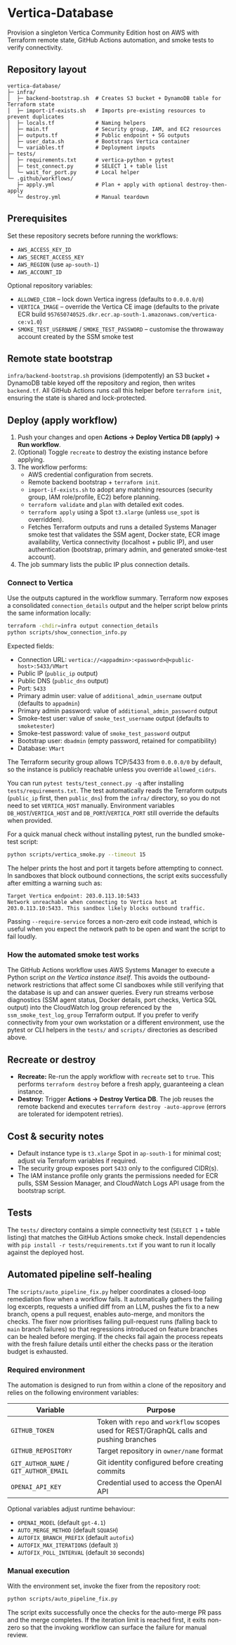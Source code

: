 # Vertica-Database

Provision a singleton Vertica Community Edition host on AWS with Terraform remote state, GitHub Actions automation, and smoke tests to verify connectivity.

## Repository layout

```
vertica-database/
├─ infra/
│  ├─ backend-bootstrap.sh  # Creates S3 bucket + DynamoDB table for Terraform state
│  ├─ import-if-exists.sh   # Imports pre-existing resources to prevent duplicates
│  ├─ locals.tf             # Naming helpers
│  ├─ main.tf               # Security group, IAM, and EC2 resources
│  ├─ outputs.tf            # Public endpoint + SG outputs
│  ├─ user_data.sh          # Bootstraps Vertica container
│  └─ variables.tf          # Deployment inputs
├─ tests/
│  ├─ requirements.txt      # vertica-python + pytest
│  ├─ test_connect.py       # SELECT 1 + table list
│  └─ wait_for_port.py      # Local helper
└─ .github/workflows/
   ├─ apply.yml             # Plan + apply with optional destroy-then-apply
   └─ destroy.yml           # Manual teardown
```

## Prerequisites

Set these repository secrets before running the workflows:

- `AWS_ACCESS_KEY_ID`
- `AWS_SECRET_ACCESS_KEY`
- `AWS_REGION` (use `ap-south-1`)
- `AWS_ACCOUNT_ID`

Optional repository variables:

- `ALLOWED_CIDR` – lock down Vertica ingress (defaults to `0.0.0.0/0`)
- `VERTICA_IMAGE` – override the Vertica CE image (defaults to the private ECR build `957650740525.dkr.ecr.ap-south-1.amazonaws.com/vertica-ce:v1.0`)
- `SMOKE_TEST_USERNAME` / `SMOKE_TEST_PASSWORD` – customise the throwaway account created by the SSM smoke test

## Remote state bootstrap

`infra/backend-bootstrap.sh` provisions (idempotently) an S3 bucket + DynamoDB table keyed off the repository and region, then writes `backend.tf`. All GitHub Actions runs call this helper before `terraform init`, ensuring the state is shared and lock-protected.

## Deploy (apply workflow)

1. Push your changes and open **Actions → Deploy Vertica DB (apply) → Run workflow**.
2. (Optional) Toggle `recreate` to destroy the existing instance before applying.
3. The workflow performs:
   - AWS credential configuration from secrets.
   - Remote backend bootstrap + `terraform init`.
   - `import-if-exists.sh` to adopt any matching resources (security group, IAM role/profile, EC2) before planning.
   - `terraform validate` and `plan` with detailed exit codes.
   - `terraform apply` using a Spot `t3.xlarge` (unless `use_spot` is overridden).
   - Fetches Terraform outputs and runs a detailed Systems Manager smoke test that validates the SSM agent, Docker state, ECR image availability, Vertica connectivity (localhost + public IP), and user authentication (bootstrap, primary admin, and generated smoke-test account).
4. The job summary lists the public IP plus connection details.

### Connect to Vertica

Use the outputs captured in the workflow summary. Terraform now exposes a consolidated
`connection_details` output and the helper script below prints the same information
locally:

```bash
terraform -chdir=infra output connection_details
python scripts/show_connection_info.py
```

Expected fields:

- Connection URL: `vertica://<appadmin>:<password>@<public-host>:5433/VMart`
- Public IP (`public_ip` output)
- Public DNS (`public_dns` output)
- Port: `5433`
- Primary admin user: value of `additional_admin_username` output (defaults to `appadmin`)
- Primary admin password: value of `additional_admin_password` output
- Smoke-test user: value of `smoke_test_username` output (defaults to `smoketester`)
- Smoke-test password: value of `smoke_test_password` output
- Bootstrap user: `dbadmin` (empty password, retained for compatibility)
- Database: `VMart`

The Terraform security group allows TCP/5433 from `0.0.0.0/0` by default, so the
instance is publicly reachable unless you override `allowed_cidrs`.

You can run `pytest tests/test_connect.py -q` after installing `tests/requirements.txt`. The test automatically reads the
Terraform outputs (`public_ip` first, then `public_dns`) from the `infra/` directory, so you do not need to set
`VERTICA_HOST` manually. Environment variables `DB_HOST`/`VERTICA_HOST` and `DB_PORT`/`VERTICA_PORT` still override the
defaults when provided.

For a quick manual check without installing pytest, run the bundled smoke-test script:

```bash
python scripts/vertica_smoke.py --timeout 15
```

The helper prints the host and port it targets before attempting to connect. In sandboxes that block outbound
connections, the script exits successfully after emitting a warning such as:

```
Target Vertica endpoint: 203.0.113.10:5433
Network unreachable when connecting to Vertica host at 203.0.113.10:5433. This sandbox likely blocks outbound traffic.
```

Passing `--require-service` forces a non-zero exit code instead, which is useful when you expect the network path to be
open and want the script to fail loudly.

### How the automated smoke test works

The GitHub Actions workflow uses AWS Systems Manager to execute a Python script _on the Vertica instance itself_. This
avoids the outbound-network restrictions that affect some CI sandboxes while still verifying that the database is up and
can answer queries. Every run streams verbose diagnostics (SSM agent status, Docker details, port checks, Vertica SQL output)
into the CloudWatch log group referenced by the `ssm_smoke_test_log_group` Terraform output. If you prefer to verify
connectivity from your own workstation or a different environment, use the pytest or CLI helpers in the `tests/` and `scripts/`
directories as described above.

## Recreate or destroy

- **Recreate:** Re-run the apply workflow with `recreate` set to `true`. This performs `terraform destroy` before a fresh apply, guaranteeing a clean instance.
- **Destroy:** Trigger **Actions → Destroy Vertica DB**. The job reuses the remote backend and executes `terraform destroy -auto-approve` (errors are tolerated for idempotent retries).

## Cost & security notes

- Default instance type is `t3.xlarge` Spot in `ap-south-1` for minimal cost; adjust via Terraform variables if required.
- The security group exposes port `5433` only to the configured CIDR(s).
- The IAM instance profile only grants the permissions needed for ECR pulls, SSM Session Manager, and CloudWatch Logs API usage from the bootstrap script.

## Tests

The `tests/` directory contains a simple connectivity test (`SELECT 1` + table listing) that matches the GitHub Actions smoke check. Install dependencies with `pip install -r tests/requirements.txt` if you want to run it locally against the deployed host.

## Automated pipeline self-healing

The `scripts/auto_pipeline_fix.py` helper coordinates a closed-loop remediation
flow when a workflow fails. It automatically gathers the failing log excerpts,
requests a unified diff from an LLM, pushes the fix to a new branch, opens a
pull request, enables auto-merge, and monitors the checks. The fixer now
prioritises failing pull-request runs (falling back to `main` branch failures)
so that regressions introduced on feature branches can be healed before merging.
If the checks fail again the process repeats with the fresh failure details
until either the checks pass or the iteration budget is exhausted.

### Required environment

The automation is designed to run from within a clone of the repository and
relies on the following environment variables:

| Variable | Purpose |
| --- | --- |
| `GITHUB_TOKEN` | Token with `repo` and `workflow` scopes used for REST/GraphQL calls and pushing branches |
| `GITHUB_REPOSITORY` | Target repository in `owner/name` format |
| `GIT_AUTHOR_NAME` / `GIT_AUTHOR_EMAIL` | Git identity configured before creating commits |
| `OPENAI_API_KEY` | Credential used to access the OpenAI API |

Optional variables adjust runtime behaviour:

- `OPENAI_MODEL` (default `gpt-4.1`)
- `AUTO_MERGE_METHOD` (default `SQUASH`)
- `AUTOFIX_BRANCH_PREFIX` (default `autofix`)
- `AUTOFIX_MAX_ITERATIONS` (default `3`)
- `AUTOFIX_POLL_INTERVAL` (default `30` seconds)

### Manual execution

With the environment set, invoke the fixer from the repository root:

```bash
python scripts/auto_pipeline_fix.py
```

The script exits successfully once the checks for the auto-merge PR pass and the
merge completes. If the iteration limit is reached first, it exits non-zero so
that the invoking workflow can surface the failure for manual review.
